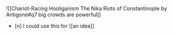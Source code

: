 ![[Chariot-Racing Hooliganism The Nika Riots of Constantinople by Antigone#q7 big crowds are powerful]]
- [n] I could use this for [[an idea]] 
